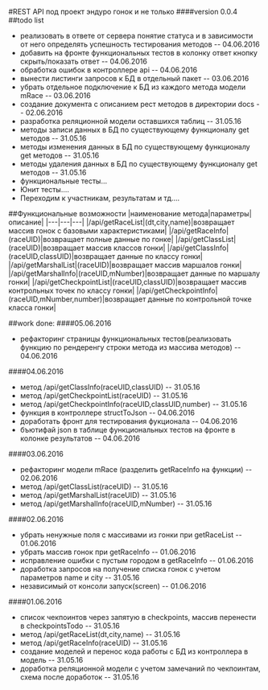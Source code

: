 #REST API под проект эндуро гонок и не только
####version 0.0.4
##todo list
- реализовать в ответе от сервера понятие статуса и в зависимости от него определять успешность тестирования методов -- 04.06.2016
- добавить на фронте функциональных тестов в колонку ответ кнопку скрыть/показать ответ -- 04.06.2016
- обработка ошибок в контроллере api -- 04.06.2016
- вынести листинги запросов к БД в отдельный пакет -- 03.06.2016
- убрать отдельное подключение к БД из каждого метода модели mRace -- 03.06.2016
- создание документа с описанием рест методов в директории docs -- 02.06.2016
- разработка реляционной модели оставшихся таблиц -- 31.05.16
- методы записи данных в БД по существующему функционалу get методов -- 31.05.16
- методы изменения данных в БД по существующему функционалу get методов -- 31.05.16
- методы удаления данных в БД по существующему функционалу get методов -- 31.05.16
- функциональные тесты...
- Юнит тесты....
- Переходим к участникам, результатам и тд.... 


##Функциональные возможности
|наименование метода|параметры|описание|
|---|---|---|
|/api/getRaceList|(dt,city,name)|возвращает массив гонок с базовыми характеристиками|
|/api/getRaceInfo|(raceUID)|возвращает полные данные по гонке|
|/api/getClassList|(raceUID)|возвращает массив классов гонки|
|/api/getClassInfo|(raceUID,classUID)|возвращает данные по классу гонки|
|/api/getMarshalList|(raceUID)|возвращает массив маршалов гонки|
|/api/getMarshalInfo|(raceUID,mNumber)|возвращает данные по маршалу гонки|
|/api/getCheckpointList|(raceUID,classUID)|возвращает массив контрольных точек по классу гонки|
|/api/getCheckpointInfo|(raceUID,mNumber,number)|возвращает данные по контрольной точке класса гонки|


##work done:
####05.06.2016
- рефакторинг страницы функциональных тестов(реализовать функцию по рендеренгу строки метода из массива методов) -- 04.06.2016


####04.06.2016
- метод /api/getClassInfo(raceUID,classUID) -- 31.05.16
- метод /api/getCheckpointList(raceUID) -- 31.05.16
- метод /api/getCheckpointInfo(raceUID,classUID,number) -- 31.05.16
- функция в контроллере structToJson -- 04.06.2016
- доработать фронт для тестирования фукционала -- 04.06.2016
- бъютифай json в таблице функциональных тестов на фронте в колонке результатов -- 04.06.2016


####03.06.2016
- рефакторинг модели mRace (разделить getRaceInfo на функции) -- 02.06.2016
- метод /api/getClassList(raceUID) -- 31.05.16
- метод /api/getMarshalList(raceUID) -- 31.05.16
- метод /api/getMarshalInfo(raceUID,mNumber) -- 31.05.16


####02.06.2016
- убрать ненужные поля с массивами из гонки при getRaceList -- 01.06.2016
- убрать массив гонок при getRaceInfo -- 01.06.2016
- исправление ошибки с пустым городом в getRaceInfo -- 01.06.2016
- доработка запросов на получение списка гонок с учетом параметров name и city -- 31.05.16
- независимый от консоли запуск(screen) -- 01.06.2016


####01.06.2016
- список чекпоинтов через запятую в checkpoints, массив перенести в checkpointsTodo -- 31.05.16
- метод /api/getRaceList(dt,city,name) -- 31.05.16
- метод /api/getRaceInfo(raceUID) -- 31.05.16
- создание моделей и перенос кода работы с БД из контроллера в модель -- 31.05.16
- доработка реляционной модели с учетом замечаний по чекпоинтам, схема после доработок -- 31.05.16